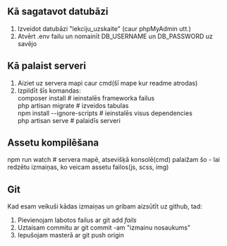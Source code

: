 ## Kā sagatavot datubāzi

1. Izveidot datubāzi "lekciju_uzskaite" (caur phpMyAdmin utt.)  <br />
2. Atvērt .env failu un nomainīt DB_USERNAME un DB_PASSWORD uz savējo  <br />

## Kā palaist serveri

1. Aiziet uz servera mapi caur cmd(šī mape kur readme atrodas)  <br />
2. Izpildīt šīs komandas:  <br />
    composer install # ieinstalēs frameworka failus  <br />
    php artisan migrate # izveidos tabulas  <br />
    npm install --ignore-scripts # ieinstalēs visus dependencies  <br />
    php artisan serve # palaidīs serveri  <br />

## Assetu kompilēšana

npm run watch # servera mapē, atsevišķā konsolē(cmd) palaižam šo - lai redzētu izmaiņas, ko veicam assetu failos(js, scss, img)

## Git

Kad esam veikuši kādas izmaiņas un gribam aizsūtīt uz github, tad:    <br />
1. Pievienojam labotos failus ar git add *fails*   <br />
2. Uztaisam commitu ar git commit -am "izmainu nosaukums"   <br />
3. Iepušojam masterā ar git push origin   <br />